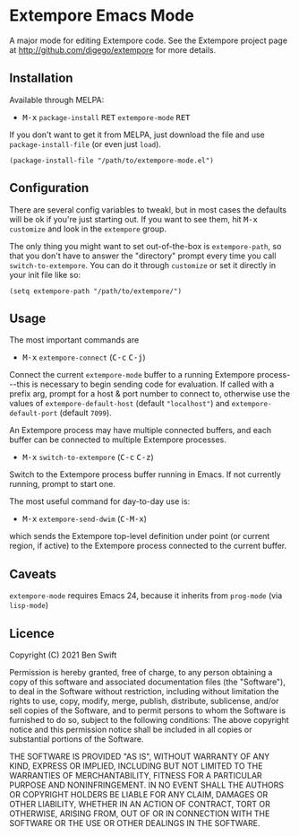 # Extempore Emacs Mode

A major mode for editing Extempore code. See the Extempore project page at
<http://github.com/digego/extempore> for more details.

## Installation

Available through MELPA:

- <kbd>M-x</kbd> `package-install` <kbd>RET</kbd> `extempore-mode`
  <kbd>RET</kbd>

If you don't want to get it from MELPA, just download the file and use
`package-install-file` (or even just `load`).

    (package-install-file "/path/to/extempore-mode.el")

## Configuration

There are several config variables to tweakl, but in most cases the defaults
will be ok if you're just starting out. If you want to see them, hit
<kbd>M-x</kbd> `customize` and look in the `extempore` group.

The only thing you might want to set out-of-the-box is `extempore-path`, so that
you don't have to answer the "directory" prompt every time you call
`switch-to-extempore`. You can do it through `customize` or set it directly in
your init file like so:

    (setq extempore-path "/path/to/extempore/")

## Usage

The most important commands are

- <kbd>M-x</kbd> `extempore-connect` (<kbd>C-c</kbd> <kbd>C-j</kbd>)

Connect the current `extempore-mode` buffer to a running Extempore
process---this is necessary to begin sending code for evaluation. If called with
a prefix arg, prompt for a host & port number to connect to, otherwise use the
values of `extempore-default-host` (default `"localhost"`) and
`extempore-default-port` (default `7099`).

An Extempore process may have multiple connected buffers, and each buffer can be
connected to multiple Extempore processes.

- <kbd>M-x</kbd> `switch-to-extempore` (<kbd>C-c</kbd> <kbd>C-z</kbd>)

Switch to the Extempore process buffer running in Emacs. If not currently
running, prompt to start one.

The most useful command for day-to-day use is:

- <kbd>M-x</kbd> `extempore-send-dwim` (<kbd>C-M-x</kbd>)

which sends the Extempore top-level definition under point (or current region,
if active) to the Extempore process connected to the current buffer.

## Caveats

`extempore-mode` requires Emacs 24, because it inherits from `prog-mode` (via
`lisp-mode`)

## Licence

Copyright (C) 2021  Ben Swift

Permission is hereby granted, free of charge, to any person obtaining a copy
of this software and associated documentation files (the "Software"), to deal
in the Software without restriction, including without limitation the rights
to use, copy, modify, merge, publish, distribute, sublicense, and/or sell
copies of the Software, and to permit persons to whom the Software is
furnished to do so, subject to the following conditions:
The above copyright notice and this permission notice shall be included in
all copies or substantial portions of the Software.

THE SOFTWARE IS PROVIDED "AS IS", WITHOUT WARRANTY OF ANY KIND, EXPRESS OR
IMPLIED, INCLUDING BUT NOT LIMITED TO THE WARRANTIES OF MERCHANTABILITY,
FITNESS FOR A PARTICULAR PURPOSE AND NONINFRINGEMENT. IN NO EVENT SHALL THE
AUTHORS OR COPYRIGHT HOLDERS BE LIABLE FOR ANY CLAIM, DAMAGES OR OTHER
LIABILITY, WHETHER IN AN ACTION OF CONTRACT, TORT OR OTHERWISE, ARISING FROM,
OUT OF OR IN CONNECTION WITH THE SOFTWARE OR THE USE OR OTHER DEALINGS IN
THE SOFTWARE.
